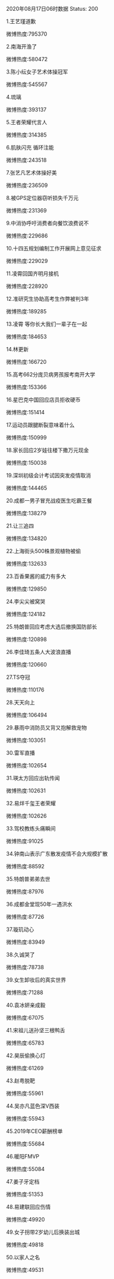 2020年08月17日06时数据
Status: 200

1.王艺瑾道歉

微博热度:795370

2.南海开渔了

微博热度:580472

3.陈小纭女子艺术体操冠军

微博热度:545567

4.琉璃

微博热度:393137

5.王者荣耀代言人

微博热度:314385

6.肌肤闪充 循环注能

微博热度:243518

7.张艺凡艺术体操好美

微博热度:236509

8.被GPS定位器窃听损失千万元

微博热度:231369

9.中消协呼吁消费者向餐饮浪费说不

微博热度:229686

10.十四五规划编制工作开展网上意见征求

微博热度:229029

11.凌霄回国齐明月接机

微博热度:228920

12.准研究生协助高考生作弊被判3年

微博热度:189285

13.凌霄 等你长大我们一辈子在一起

微博热度:184653

14.林更新

微博热度:166720

15.高考662分庞贝病男孩报考南开大学

微博热度:153366

16.星巴克中国回应店员拒收硬币

微博热度:151414

17.运动员跟腱断裂意味着什么

微博热度:150999

18.家长回应2岁娃往楼下撒万元现金

微博热度:150038

19.深圳初级会计考试因突发疫情取消

微博热度:144465

20.成都一男子冒充战疫医生吃霸王餐

微博热度:138279

21.让三追四

微博热度:134820

22.上海街头500株景观植物被偷

微博热度:132633

23.百香果酱的威力有多大

微博热度:129850

24.李尖尖被窝哭

微博热度:124182

25.特朗普回应考虑大选后撤换国防部长

微博热度:120898

26.李佳琦五条人大波浪直播

微博热度:120660

27.TS夺冠

微博热度:110176

28.天天向上

微博热度:106494

29.暴雨中消防员又背又抱解救宠物

微博热度:103051

30.雷军直播

微博热度:102654

31.瑛太方回应出轨传闻

微博热度:102631

32.易烊千玺王者荣耀

微博热度:102626

33.驾校教练头痛瞬间

微博热度:91025

34.钟南山表示广东散发疫情不会大规模扩散

微博热度:88592

35.特朗普弟弟去世

微博热度:87976

36.成都金堂现50年一遇洪水

微博热度:87726

37.璇玑动心

微博热度:83949

38.久诚哭了

微博热度:78738

39.女生卸妆后的真实世界

微博热度:71288

40.袁冰妍亲成毅

微博热度:67075

41.宋祖儿送孙坚三根鸭舌

微博热度:65783

42.昊辰偷换心灯

微博热度:61269

43.赵粤脱靶

微博热度:55961

44.吴亦凡蓝色深V西装

微博热度:55943

45.2019年CEO薪酬榜单

微博热度:55684

46.暖阳FMVP

微博热度:55084

47.姜子牙定档

微博热度:51353

48.易建联回应伤情

微博热度:49920

49.女子拐带2岁幼儿后换装出城

微博热度:49818

50.以家人之名

微博热度:49531

